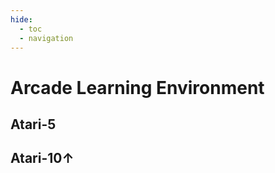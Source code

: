 ```yaml
---
hide:
  - toc
  - navigation
---
```


# **Arcade Learning Environment**
## **Atari-5**
<div class="card-container atari-5">
<script src="../../assets/javascripts/extra.js"></script>

<script>
    const cardDataAtari5 = [
        { img: "../../assets/images/ale/battle_zone.gif", title: "BattleZone", os: "OS: Box(0, 255, (210, 160, 3), uint8)", as: "AS: Discrete(18)", link: "./battle_zone" },
        { img: "../../assets/images/ale/double_dunk.gif", title: "DoubleDunk", os: "OS: Box(0, 255, (210, 160, 3), uint8)", as: "AS: Discrete(18)", link: "./double_dunk" },
        { img: "../../assets/images/ale/name_this_game.gif", title: "NameThisGame", os: "OS: Box(0, 255, (210, 160, 3), uint8)", as: "AS: Discrete(6)", link: "./name_this_game" },
        { img: "../../assets/images/ale/phoenix.gif", title: "Phoenix", os: "OS: Box(0, 255, (210, 160, 3), uint8)", as: "AS: Discrete(8)", link: "./phoenix" },
        { img: "../../assets/images/ale/qbert.gif", title: "Qbert", os: "OS: Box(0, 255, (210, 160, 3), uint8)", as: "AS: Discrete(6)", link: "./qbert" }
    ];

    generateCards('.card-container.atari-5', cardDataAtari5);
</script>
</div>

## **Atari-10↑**
<div class="card-container atari-10">
<script src="../../assets/javascripts/extra.js"></script>

<script>
    const cardDataAtari10 = [
        { img: "../../assets/images/ale/amidar.gif", title: "Amidar", os: "OS: Box(0, 255, (210, 160, 3), uint8)", as: "AS: Discrete(10)", link: "./amidar" },
        { img: "../../assets/images/ale/bowling.gif", title: "Bowling", os: "OS: Box(0, 255, (210, 160, 3), uint8)", as: "AS: Discrete(6)", link: "./bowling" },
        { img: "../../assets/images/ale/frostbite.gif", title: "Frostbite", os: "OS: Box(0, 255, (210, 160, 3), uint8)", as: "AS: Discrete(18)", link: "./frostbite" },
        { img: "../../assets/images/ale/kung_fu_master.gif", title: "Kung Fu Master", os: "OS: Box(0, 255, (210, 160, 3), uint8)", as: "AS: Discrete(14)", link: "./kung_fu_master" },
        { img: "../../assets/images/ale/riverraid.gif", title: "River Raid", os: "OS: Box(0, 255, (210, 160, 3), uint8)", as: "AS: Discrete(18)", link: "./riverraid" }
    ];

    generateCards('.card-container.atari-10', cardDataAtari10);
</script>
</div>